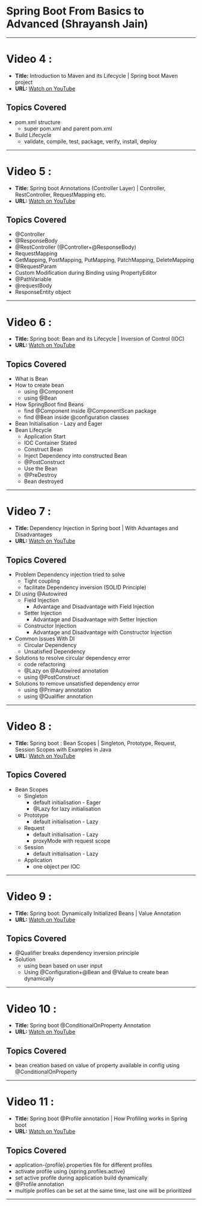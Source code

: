 # Spring Boot From Basics to Advanced (Shrayansh Jain)

---
# Video 4 :
- **Title:** Introduction to Maven and its Lifecycle | Spring boot Maven project
- **URL:** [Watch on YouTube](https://www.youtube.com/watch?v=1e4jNP8iKLo&list=PL6W8uoQQ2c60g6_fcjDCLHSx1LBeVYqyZ&index=4)

## Topics Covered
- pom.xml structure
  - super pom.xml and parent pom.xml
- Build Lifecycle
  - validate, compile, test, package, verify, install, deploy

---
# Video 5 :
- **Title:** Spring boot Annotations (Controller Layer) | Controller, RestController, RequestMapping etc.
- **URL:** [Watch on YouTube](https://www.youtube.com/watch?v=ndSUJYNa8T8&list=PL6W8uoQQ2c60g6_fcjDCLHSx1LBeVYqyZ&index=5)

## Topics Covered
- @Controller
- @ResponseBody
- @RestController (@Controller+@ResponseBody)
- RequestMapping
- GetMapping, PostMapping, PutMapping, PatchMapping, DeleteMapping
- @RequestParam
- Custom Modification during Binding using PropertyEditor
- @PathVariable
- @requestBody
- ResponseEntity object

---
# Video 6 :
- **Title:** Spring boot: Bean and its Lifecycle | Inversion of Control (IOC)
- **URL:** [Watch on YouTube](https://www.youtube.com/watch?v=Wd15hxveyME&list=PL6W8uoQQ2c60g6_fcjDCLHSx1LBeVYqyZ&index=6)

## Topics Covered
- What is Bean
- How to create bean
    - using @Component
    - using @Bean
- How SpringBoot find Beans
    - find @Component inside @ComponentScan package
    - find @Bean inside @configuration classes
- Bean Initialisation - Lazy and Eager
- Bean Lifecycle
    - Application Start
    - IOC Container Stated
    - Construct Bean
    - Inject Dependency into constructed Bean
    - @PostConstruct
    - Use the Bean
    - @PreDestroy
    - Bean destroyed

---
# Video 7 :
- **Title:** Dependency Injection in Spring boot | With Advantages and Disadvantages
- **URL:** [Watch on YouTube](https://www.youtube.com/watch?v=W-TgmKAnGG0&list=PL6W8uoQQ2c60g6_fcjDCLHSx1LBeVYqyZ&index=7)

## Topics Covered
- Problem Dependency injection tried to solve
  - Tight coupling
  - facilitate Dependency inversion (SOLID Principle)
- DI using @Autowired
  - Field Injection
    - Advantage and Disadvantage with Field Injection
  - Setter Injection
    - Advantage and Disadvantage with Setter Injection
  - Constructor Injection
    - Advantage and Disadvantage with Constructor Injection
- Common Issues With DI
  - Circular Dependency
  - Unsatisfied Dependency
- Solutions to resolve circular dependency error
  - code refactoring
  - @Lazy on @Autowired annotation
  - using @PostConstruct
- Solutions to remove unsatisfied dependency error
  - using @Primary annotation
  - using @Qualifier annotation

---
# Video 8 :
- **Title:** Spring boot : Bean Scopes | Singleton, Prototype, Request, Session Scopes with Examples in Java
- **URL:** [Watch on YouTube](https://www.youtube.com/watch?v=JGFNn6Eqp64&list=PL6W8uoQQ2c60g6_fcjDCLHSx1LBeVYqyZ&index=8)

## Topics Covered
- Bean Scopes
  - Singleton
    - default initialisation - Eager
    - @Lazy for lazy initialisation
  - Prototype
    - default initialisation - Lazy
  - Request
    - default initialisation - Lazy
    - proxyMode with request scope
  - Session
    - default initialisation - Lazy
  - Application
    - one object per IOC

---
# Video 9 :
- **Title:** Spring boot: Dynamically Initialized Beans | Value Annotation
- **URL:** [Watch on YouTube](https://www.youtube.com/watch?v=eZfT5yKm2Xg&list=PL6W8uoQQ2c60g6_fcjDCLHSx1LBeVYqyZ&index=9)

## Topics Covered
- @Qualifier breaks dependency inversion principle
- Solution
  - using bean based on user input
  - Using @Configuration+@Bean and @Value to create bean dynamically

---
# Video 10 :
- **Title:** Spring boot @ConditionalOnProperty Annotation
- **URL:** [Watch on YouTube](https://www.youtube.com/watch?v=HN-IX8Rl8Do&list=PL6W8uoQQ2c60g6_fcjDCLHSx1LBeVYqyZ&index=10)

## Topics Covered
- bean creation based on value of property available in config using @ConditionalOnProperty

---
# Video 11 :
- **Title:** Spring boot @Profile annotation | How Profiling works in Spring boot
- **URL:** [Watch on YouTube](https://www.youtube.com/watch?v=czkTdFHHz_4&list=PL6W8uoQQ2c60g6_fcjDCLHSx1LBeVYqyZ&index=11)

## Topics Covered
- application-{profile}.properties file for different profiles
- activate profile using {spring.profiles.active}
- set active profile during application build dynamically
- @Profile annotation
- multiple profiles can be set at the same time, last one will be prioritized

---